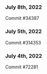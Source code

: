 ### July 8th, 2022

Commit #34387

### July 5th, 2022

Commit #314353


### July 4th, 2022

Commit #72281
